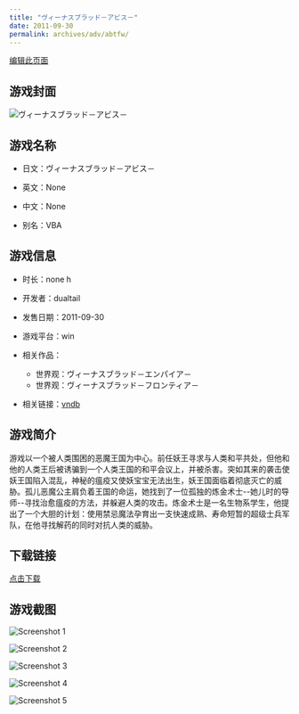 ```yaml
---
title: "ヴィーナスブラッド－アビス－"
date: 2011-09-30
permalink: archives/adv/abtfw/
---
```

[编辑此页面](https://github.com/ACG-3/ADV3-source/blob/main/source/_posts/%E3%83%B4%E3%82%A3%E3%83%BC%E3%83%8A%E3%82%B9%E3%83%96%E3%83%A9%E3%83%83%E3%83%89%EF%BC%8D%E3%82%A2%E3%83%93%E3%82%B9%EF%BC%8D.md)

## 游戏封面

![ヴィーナスブラッド－アビス－](https://pan.timero.xyz/d/onedrive/img_lib_001/%E3%83%B4%E3%82%A3%E3%83%BC%E3%83%8A%E3%82%B9%E3%83%96%E3%83%A9%E3%83%83%E3%83%89%EF%BC%8D%E3%82%A2%E3%83%93%E3%82%B9%EF%BC%8D_cover.avif)


## 游戏名称

- 日文：ヴィーナスブラッド－アビス－
- 英文：None
- 中文：None

- 别名：VBA


## 游戏信息

- 时长：none h
- 开发者：dualtail
- 发售日期：2011-09-30
- 游戏平台：win
- 相关作品：
   - 世界观：ヴィーナスブラッド－エンパイア－
   - 世界观：ヴィーナスブラッド－フロンティア－

- 相关链接：[vndb](https://vndb.org/v7660)


## 游戏简介

游戏以一个被人类围困的恶魔王国为中心。前任妖王寻求与人类和平共处，但他和他的人类王后被诱骗到一个人类王国的和平会议上，并被杀害。突如其来的袭击使妖王国陷入混乱，神秘的瘟疫又使妖宝宝无法出生，妖王国面临着彻底灭亡的威胁。孤儿恶魔公主肩负着王国的命运，她找到了一位孤独的炼金术士--她儿时的导师--寻找治愈瘟疫的方法，并躲避人类的攻击。炼金术士是一名生物系学生，他提出了一个大胆的计划：使用禁忌魔法孕育出一支快速成熟、寿命短暂的超级士兵军队，在他寻找解药的同时对抗人类的威胁。


## 下载链接

[点击下载](https://pan.timero.xyz/onedrive/adv_lib_001/%E3%83%B4%E3%82%A3%E3%83%BC%E3%83%8A%E3%82%B9%E3%83%96%E3%83%A9%E3%83%83%E3%83%89%EF%BC%8D%E3%82%A2%E3%83%93%E3%82%B9%EF%BC%8D)


## 游戏截图


![Screenshot 1](https://pan.timero.xyz/d/onedrive/img_lib_001/%E3%83%B4%E3%82%A3%E3%83%BC%E3%83%8A%E3%82%B9%E3%83%96%E3%83%A9%E3%83%83%E3%83%89%EF%BC%8D%E3%82%A2%E3%83%93%E3%82%B9%EF%BC%8D_Screenshot_1.avif)

![Screenshot 2](https://pan.timero.xyz/d/onedrive/img_lib_001/%E3%83%B4%E3%82%A3%E3%83%BC%E3%83%8A%E3%82%B9%E3%83%96%E3%83%A9%E3%83%83%E3%83%89%EF%BC%8D%E3%82%A2%E3%83%93%E3%82%B9%EF%BC%8D_Screenshot_2.avif)

![Screenshot 3](https://pan.timero.xyz/d/onedrive/img_lib_001/%E3%83%B4%E3%82%A3%E3%83%BC%E3%83%8A%E3%82%B9%E3%83%96%E3%83%A9%E3%83%83%E3%83%89%EF%BC%8D%E3%82%A2%E3%83%93%E3%82%B9%EF%BC%8D_Screenshot_3.avif)

![Screenshot 4](https://pan.timero.xyz/d/onedrive/img_lib_001/%E3%83%B4%E3%82%A3%E3%83%BC%E3%83%8A%E3%82%B9%E3%83%96%E3%83%A9%E3%83%83%E3%83%89%EF%BC%8D%E3%82%A2%E3%83%93%E3%82%B9%EF%BC%8D_Screenshot_4.avif)

![Screenshot 5](https://pan.timero.xyz/d/onedrive/img_lib_001/%E3%83%B4%E3%82%A3%E3%83%BC%E3%83%8A%E3%82%B9%E3%83%96%E3%83%A9%E3%83%83%E3%83%89%EF%BC%8D%E3%82%A2%E3%83%93%E3%82%B9%EF%BC%8D_Screenshot_5.avif)

